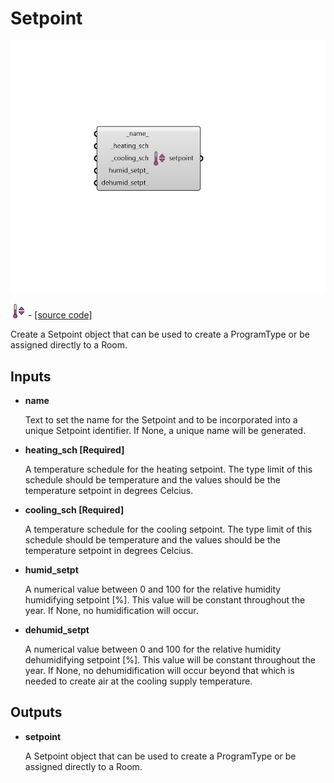 # Setpoint

![](../../.gitbook/assets/Setpoint.png)

![](../../.gitbook/assets/Setpoint%20%281%29.png) - [\[source code\]](https://github.com/ladybug-tools/honeybee-grasshopper-energy/blob/master/honeybee_grasshopper_energy/src//HB%20Setpoint.py)

Create a Setpoint object that can be used to create a ProgramType or be assigned directly to a Room.

## Inputs

* **name**

  Text to set the name for the Setpoint and to be incorporated into a unique Setpoint identifier. If None, a unique name will be generated. 

* **heating\_sch \[Required\]**

  A temperature schedule for the heating setpoint. The type limit of this schedule should be temperature and the values should be the temperature setpoint in degrees Celcius. 

* **cooling\_sch \[Required\]**

  A temperature schedule for the cooling setpoint. The type limit of this schedule should be temperature and the values should be the temperature setpoint in degrees Celcius. 

* **humid\_setpt**

  A numerical value between 0 and 100 for the relative humidity humidifying setpoint \[%\]. This value will be constant throughout the year. If None, no humidification will occur. 

* **dehumid\_setpt**

  A numerical value between 0 and 100 for the relative humidity dehumidifying setpoint \[%\]. This value will be constant throughout the year. If None, no dehumidification will occur beyond that which is needed to create air at the cooling supply temperature. 

## Outputs

* **setpoint**

  A Setpoint object that can be used to create a ProgramType or be assigned directly to a Room. 

